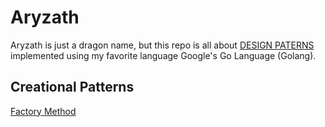 # Aryzath

Aryzath is just a dragon name, but this repo is all about [DESIGN PATERNS](https://en.wikipedia.org/wiki/Software_design_pattern) implemented using my favorite language Google's Go Language (Golang).

## Creational Patterns

[Factory Method](/factory_method)
